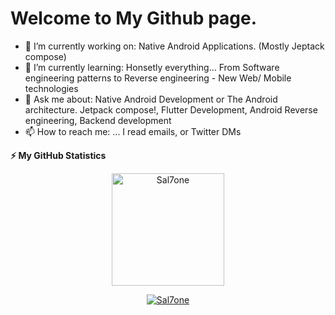 
# Welcome to My Github page. 

- 🔭 I’m currently working on: Native Android Applications. (Mostly Jeptack compose)
- 🌱 I’m currently learning: Honsetly everything... From Software engineering patterns to Reverse engineering - New Web/ Mobile technologies
- 💬 Ask me about: Native Android Development or The Android architecture. Jetpack compose!, Flutter Development, Android Reverse engineering, Backend development
- 📫 How to reach me: ... I read emails, or Twitter DMs


<b>⚡ My GitHub Statistics</b>  

 
<p align="center">
<img height="180em" src="https://mz-github-stats.vercel.app/api?username=Sal7one&show_icons=true&hide_border=true" alt="Sal7one"/>

  
<p align="center"> 
  <a href="https://github.com/ryo-ma/github-profile-trophy">
    <img src="https://github-profile-trophy.vercel.app/?username=Sal7one&title=MultiLanguage,Commits,Followers,Repositories,Stars&margin-w=15&margin-h=15&column=5" alt="Sal7one" />
  </a> 
</p>

